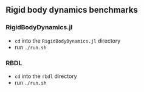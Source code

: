 ## Rigid body dynamics benchmarks

### RigidBodyDynamics.jl

* `cd` into the `RigidBodyDynamics.jl` directory
* run `./run.sh`

### RBDL

* `cd` into the `rbdl` directory
* run `./run.sh`

